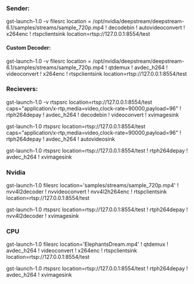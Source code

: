 ### Sender: 
gst-launch-1.0 -v filesrc location = /opt/nvidia/deepstream/deepstream-6.1/samples/streams/sample_720p.mp4 ! decodebin ! autovideoconvert ! x264enc ! rtspclientsink location=rtsp://127.0.0.1:8554/test 

#### Custom Decoder:

gst-launch-1.0 -v filesrc location = /opt/nvidia/deepstream/deepstream-6.1/samples/streams/sample_720p.mp4 ! qtdemux ! avdec_h264 ! videoconvert ! x264enc ! rtspclientsink location=rtsp://127.0.0.1:8554/test 

### Recievers: 
gst-launch-1.0 -v rtspsrc location=rtsp://127.0.0.1:8554/test  caps="application/x-rtp,media=video,clock-rate=90000,payload=96" ! rtph264depay ! avdec_h264 ! decodebin ! videoconvert ! xvimagesink 
 
gst-launch-1.0 rtspsrc location=rtsp://127.0.0.1:8554/test caps="application/x-rtp,media=video,clock-rate=90000,payload=96" ! rtph264depay ! avdec_h264 ! autovideosink 

gst-launch-1.0 rtspsrc location=rtsp://127.0.0.1:8554/test ! rtph264depay ! avdec_h264 ! xvimagesink 



### Nvidia
gst-launch-1.0 filesrc location='samples/streams/sample_720p.mp4' ! nvv4l2decoder ! nvvideoconvert ! nvv4l2h264enc ! rtspclientsink location=rtsp://127.0.0.1:8554/test

gst-launch-1.0 rtspsrc location=rtsp://127.0.0.1:8554/test ! rtph264depay ! nvv4l2decoder ! xvimagesink

### CPU
gst-launch-1.0 filesrc location='ElephantsDream.mp4' ! qtdemux ! avdec_h264 ! videoconvert ! x264enc ! rtspclientsink location=rtsp://127.0.0.1:8554/test

gst-launch-1.0 rtspsrc location=rtsp://127.0.0.1:8554/test ! rtph264depay ! avdec_h264 ! xvimagesink	
